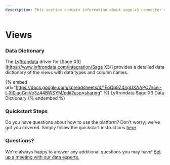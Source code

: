 ```yaml
---
description: This section contain information about sage-x3 connector views information
---
```


# Views

### Data Dictionary

The [Lyftrondata](https://www.lyftrondata.com/) driver for [Sage X3](https://www.lyftrondata.com/integration/Sage X3/)[ ](https://www.lyftrondata.com/integration/sage-x3/)provides a detailed data dictionary of the views with data types and column names.

{% embed url="https://docs.google.com/spreadsheets/d/1EoQp9Z4ngUXAAPO7n5ei-t-Xl0iagGniVo3z44BWSYM/edit?usp=sharing" %}
Lyftrondata Sage X3 Data Dictionary
{% endembed %}

### Quickstart Steps

Do you have questions about how to use the platform? Don't worry; we've got you covered. Simply follow the quickstart instructions [here](../../../../quickstart-steps.md).

### Questions? <a href="#questions" id="questions"></a>

We're always happy to answer any additional questions you may have! [Set up a meeting with our data experts.](https://www.lyftrondata.com/book-a-meeting/)


